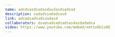 ```yaml
---
name: adsdsasdsadasdasdasdsadsad
description: sadadssadadsasd
link: adsadsadsadssadasd
collaborators: dsadsadsadsadsasdasdadadsa
video: https://www.youtube.com/embed/xmt1oOUis0E
---
```

